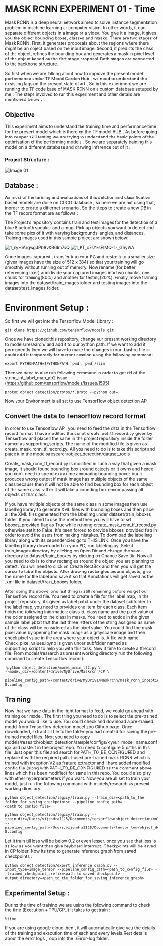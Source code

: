 # MASK RCNN EXPERIMENT 01 - Time 

Mask RCNN is a deep neural network aimed to solve instance segmentation problem in machine learning or computer vision. In other words, it can separate different objects in a image or a video. You give it a image, it gives you the object bounding boxes, classes and masks.
There are two stages of Mask RCNN. First, it generates proposals about the regions where there might be an object based on the input image. Second, it predicts the class of the object, refines the bounding box and generates a mask in pixel level of the object based on the first stage proposal. Both stages are connected to the backbone structure. 

So first when we are talking about how to improve the present model performance under TF Model Garden Hub , we need to understand the exsisting lags on the present state of art , So in this experiment we are running the TF code base of MASK RCNN on a custom database setuped by me . The steps involved to run this experiment and other details are mentioned below : 

## Objective 

This experiment aims to understand the training time and performance time for the present model which is there on the TF model HUB . As before going into deeper skill testing we are trying to understand the basic points of the optimisation of the performing models . So we are separately training this model on a different database and drawing inference out of it .

### Project Structure : 

![Image 01](https://user-images.githubusercontent.com/60361231/122776227-8a44f800-d2c8-11eb-8cf2-6663987d986f.png)

## Database : 

As most of the tarining and evaluations of this detction and classification based models are done on COCO database , so here we are not using that, inorder to create a differnet scenario . So the steps to create a new DB in the TF record format are as follows :

The Project’s repository contains train and test images for the detection of a blue Bluetooth speaker and a mug. Pick up objects you want to detect and take some pics of it with varying backgrounds, angles, and distances. Training images used in this sample project are shown below:

![1_nyHiArgwgJPb8vXB6Im7kQ](https://user-images.githubusercontent.com/60361231/122776584-ddb74600-d2c8-11eb-8c66-5c1ed24164a2.jpeg)
![1_PT_c7sYksFIMQ-s-_GhyWA](https://user-images.githubusercontent.com/60361231/122776598-df810980-d2c8-11eb-9258-5c26955b98f2.jpeg)

Once images captured , transfer it to your PC and resize it to a smaller size (given images have the size of 512 x 384) so that your training will go smoothly without running out of memory. Now rename (for better referencing later) and divide your captured images into two chunks, one chunk for training(80%) and another for testing(20%). Finally, move training images into the dataset/train_images folder and testing images into the dataset/test_images folder.

# Environment Setup :

So first we will get into the Tensorflow Model Library : 

```
git clone https://github.com/tensorflow/models.git
```
Once we have cloned this repository, change our present working directory to models/research/ and add it to our python path. If we want to add it permanently then we will have to make the changes in our .bashrc file or could add it temporarily for current session using the following command:

```
export PYTHONPATH=$PYTHONPATH:`pwd`:`pwd`/slim
```
Then we need to also run following command in order to get rid of the string_int_label_map_pb2 issue (https://github.com/tensorflow/models/issues/1595)
```
protoc object_detection/protos/*.proto --python_out=.
```
Now your Environment is all set to use TensorFlow object detection API
 
## Convert the data to Tensorflow record format

In order to use Tensorflow API, you need to feed the data in the Tensorflow record format. I have modified the script create_pet_tf_record.py given by Tensorflow and placed the same in the project repository inside the folder named as supporting_scripts. The name of the modified file is given as create_mask_rcnn_tf_record.py. All you need to do is to take this script and place it in the models/research/object_detection/dataset_tools.


Create_mask_rcnn_tf_record.py is modified in such a way that given a mask image, it should found bounding box around objects on it owns and hence you don’t need to spend extra time annotating bounding boxes but it produces wrong output if mask image has multiple objects of the same class because then it will not be able to find bounding box for each object of the same class rather it will take a bounding box encompassing all objects of that class.


If you have multiple objects of the same class in some images then use labelImg library to generate XML files with bounding boxes and then place all the XML files generated from the labelImg under dataset/train_bboxes folder. If you intend to use this method then you will have to set bboxes_provided flag as True while running create_mask_rcnn_tf_record.py otherwise set it to False. It's been forced to provide bboxes_provided flag in order to avoid the users from making mistakes.
To download the labelImg library along with its dependencies go to THIS LINK. Once you have the labelImg library downloaded on your PC, run lableImg.py. Select train_images directory by clicking on Open Dir and change the save directory to dataset/train_bboxes by clicking on Change Save Dir. Now all you need to do is to draw rectangles around the object you are planning to detect. You will need to click on Create RectBox and then you will get the cursor to label the objects. After drawing rectangles around objects, give the name for the label and save it so that Annotations will get saved as the .xml file in dataset/train_bboxes folder.


After doing the above, one last thing is still remaining before we get our Tensorflow record file. You need to create a file for the label map, in the project repository, it’s given as label.pbtxt under the dataset subfolder. In the label map, you need to provides one item for each class. Each item holds the following information: class id, class name and the pixel value of the color assigned to the class in masks. You need to notice in the given sample label.pbtxt that the last three letters of the string assigned as name of the class will be considered as the pixel value. You could find the mask pixel value by opening the mask image as a grayscale image and then check pixel value in the area where your object is. A file with name Check_pixel_values.ipynb is given under subfolder named as supporting_script to help you with this task.
Now it time to create a tfrecord file. From models/research as present working directory run the following command to create Tensorflow record):

```
!python object_detection/model_main_tf2.py \
--model_dir=/content/drive/MyDrive/Maskrcnn/CP \
--pipeline_config_path=/content/drive/MyDrive/Maskrcnn/mask_rcnn_inception_resnet_v2_1024x1024_coco17_gpu-8.config
```
## Training 

Now that we have data in the right format to feed, we could go ahead with training our model. The first thing you need to do is to select the pre-trained model you would like to use. You could check and download a pre-trained model from Tensorflow detection model zoo Github page. Once downloaded, extract all file to the folder you had created for saving the pre-trained model files. Next you need to copy models/research/object_detection/sample/configs/<your_model_name.config> and paste it in the project repo. You need to configure 5 paths in this file. Just open this file and search for PATH_TO_BE_CONFIGURED and replace it with the required path. I used pre-trained mask RCNN which is trained with inception V2 as feature extractor and I have added modified config file (along with PATH_TO_BE_CONFIGURED as the comment above lines which has been modified) for same in this repo. You could also play with other hyperparameters if you want. Now you are all set to train your model, just run the following command with models/research as present working directory

```
python object_detection/legacy/train.py --train_dir=<path_to_the folder_for_saving_checkpoints> --pipeline_config_path=<path_to_config_file>
```

```
python object_detection/legacy/train.py --train_dir=/Users/vijendra1125/Documents/tensorflow/object_detection/multi_object_mask/CP --pipeline_config_path=/Users/vijendra1125/Documents/tensorflow/object_detection/multi_object_mask/mask_rcnn_inception_resnet_v2_1024x1024_coco17_gpu-8.config
```
Let it train till loss will be below 0.2 or even lesser. once you see that loss is as low as you want then give keyboard interrupt. Checkpoints will be saved in CP folder. Now its time to generate inference graph from saved checkpoints :

```
python object_detection/export_inference_graph.py --input_type=image_tensor --pipeline_config_path=<path_to_config_file> --trained_checkpoint_prefix=<path to saved checkpoint> --output_directory=<path_to_the_folder_for_saving_inference_graph>
```
## Experimental Setup : 

During the time of training we are using the following command to check the time (Execution + TPU/GPU) it takes to get train : 
```
%time
```
If you are using google cloud then , it will automatically give you the details of the training and execution time of each and every levels.Rest details about the error logs , loop into the ./Error-log folder.
